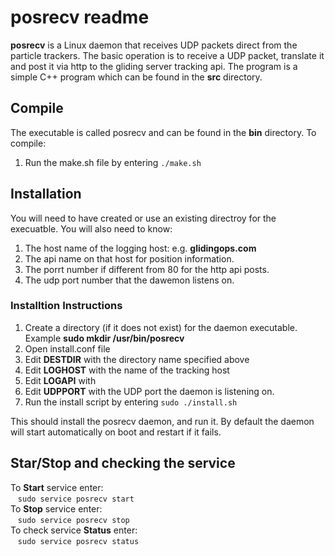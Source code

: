# posrecv readme
**posrecv** is a Linux daemon that receives UDP packets direct from the particle trackers.
The basic operation is to receive a UDP packet, translate it and post it via http to the gliding server tracking api.  The program is a simple C++ program which can be found in the **src** directory.

## Compile
The executable is called posrecv and can be found in the **bin** directory.
To compile:
1. Run the make.sh file by entering `./make.sh`

## Installation
You will need to have created or use an existing directroy for the execuatble.
You will also need to know:
1. The host name of the logging host:  e.g. **glidingops.com**
1. The api name on that host for position information.
1. The porrt number if different from 80 for the http api posts.
1. The udp port number that the dawemon listens on.

### Installtion Instructions
1. Create a directory (if it does not exist) for the daemon executable.  Example **sudo mkdir /usr/bin/posrecv**
1. Open install.conf file
1. Edit **DESTDIR** with the directory name specified above
1. Edit **LOGHOST** with the name of the tracking host
1. Edit **LOGAPI** with
1. Edit **UDPPORT** with the UDP port the daemon is listening on.
1. Run the install script by entering `sudo ./install.sh`

This should install the posrecv daemon, and run it.  By default the daemon will start
automatically on boot and restart if it fails.

## Star/Stop and checking the service
To **Start** service enter:  
&nbsp;&nbsp;&nbsp;`sudo service posrecv start`  
To **Stop** service enter:  
&nbsp;&nbsp;&nbsp;`sudo service posrecv stop`   
To check service **Status** enter:  
&nbsp;&nbsp;&nbsp;`sudo service posrecv status`  
